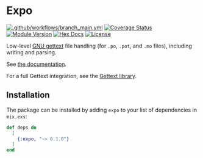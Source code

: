 # Expo

[![.github/workflows/branch_main.yml](https://github.com/elixir-gettext/expo/actions/workflows/branch_main.yml/badge.svg)](https://github.com/elixir-gettext/expo/actions/workflows/branch_main.yml)
[![Coverage Status](https://coveralls.io/repos/github/elixir-gettext/expo/badge.svg?branch=main)](https://coveralls.io/github/elixir-gettext/expo?branch=main)
[![Module Version](https://img.shields.io/hexpm/v/expo.svg)](https://hex.pm/packages/expo)
[![Hex Docs](https://img.shields.io/badge/hex-docs-lightgreen.svg)][docs]
[![License](https://img.shields.io/hexpm/l/expo.svg)](https://github.com/elixir-gettext/expo/blob/master/LICENSE)

Low-level [GNU gettext][gettext] file handling (for `.po`, `.pot`, and `.mo`
files), including writing and parsing.

See [the documentation][docs].

For a full Gettext integration, see the [Gettext library][elixir-gettext].

## Installation

The package can be installed by adding `expo` to your list of
dependencies in `mix.exs`:

```elixir
def deps do
  [
    {:expo, "~> 0.1.0"}
  ]
end
```

[docs]: https://hexdocs.pm/expo
[elixir-gettext]: https://github.com/elixir-gettext/gettext
[gettext]: https://www.gnu.org/software/gettext/
